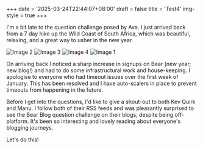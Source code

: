 +++
date = '2025-03-24T22:44:07+08:00'
draft = false
title = 'Test4'
img-style = true
+++

I'm a bit late to the question challenge posed by Ava. I just arrived back from a 7 day hike up the Wild Coast of South Africa, which was beautiful, relaxing, and a great way to usher in the new year.

![Image 2](/images/hike2.webp)
![Image 3](/images/hike3.webp)
![Image 4](/images/hike4.webp)
![Image 1](/images/hike5.webp)

On arriving back I noticed a sharp increase in signups on Bear (new year; new blog!) and had to do some infrastructural work and house-keeping. I apologise to everyone who had timeout issues over the first week of January. This has been resolved and I have auto-scalers in place to prevent timeouts from happening in the future.

Before I get into the questions, I'd like to give a shout-out to both Kev Quirk and Manu. I follow both of their RSS feeds and was pleasantly surprised to see the Bear Blog question challenge on their blogs, despite being off-platform. It's been so interesting and lovely reading about everyone's blogging journeys.

Let's do this!
